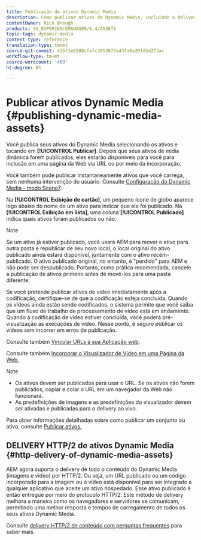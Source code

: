 ```yaml
---
title: Publicação de ativos Dynamic Media
description: Como publicar ativos da Dynamic Media, incluindo o delivery HTTP/2 desses ativos.
contentOwner: Rick Brough
products: SG_EXPERIENCEMANAGER/6.4/ASSETS
topic-tags: dynamic-media
content-type: reference
translation-type: tm+mt
source-git-commit: 425f1e6288cfafc3053877a43fa0a20fd5d2f3ac
workflow-type: tm+mt
source-wordcount: '409'
ht-degree: 8%

---
```



# Publicar ativos Dynamic Media {#publishing-dynamic-media-assets}

Você publica seus ativos do Dynamic Media selecionando os ativos e tocando em **[!UICONTROL Publicar]**. Depois que seus ativos de mídia dinâmica forem publicados, eles estarão disponíveis para você para inclusão em uma página da Web via URL ou por meio da incorporação.

Você também pode publicar instantaneamente ativos que você carrega, sem nenhuma intervenção do usuário. Consulte [Configuração do Dynamic Media - modo Scene7](config-dms7.md).

Na **[!UICONTROL Exibição de cartão]**, um pequeno ícone de globo aparece logo abaixo do nome de um ativo para indicar que ele foi publicado. Na **[!UICONTROL Exibição em lista]**, uma coluna **[!UICONTROL Publicado]** indica quais ativos foram publicados ou não.

>[!NOTE]
>
>Se um ativo já estiver publicado, você usará AEM para mover o ativo para outra pasta e republicar de seu novo local, o local original do ativo publicado ainda estará disponível, juntamente com o ativo recém-publicado. O ativo publicado original, no entanto, é &quot;perdido&quot; para AEM e não pode ser despublicado. Portanto, como prática recomendada, cancele a publicação de ativos primeiro antes de movê-los para uma pasta diferente.

Se você pretende publicar ativos de vídeo imediatamente após a codificação, certifique-se de que a codificação esteja concluída. Quando os vídeos ainda estão sendo codificados, o sistema permite que você saiba que um fluxo de trabalho de processamento de vídeo está em andamento. Quando a codificação de vídeo estiver concluída, você poderá pré-visualização as execuções de vídeo. Nesse ponto, é seguro publicar os vídeos sem incorrer em erros de publicação.

Consulte também [Vincular URLs à sua Aplicação web](linking-urls-to-yourwebapplication.md).

Consulte também [Incorporar o Visualizador de Vídeo em uma Página da Web.](embed-code.md)

>[!NOTE]
>
>* Os ativos devem ser publicados para usar o URL. Se os ativos não forem publicados, copiar e colar o URL em um navegador da Web não funcionará.
>* As predefinições de imagens e as predefinições do visualizador devem ser ativadas e publicadas para o delivery ao vivo.

>



Para obter informações detalhadas sobre como publicar um conjunto ou ativo, consulte [Publicar ativos.](managing-assets-touch-ui.md)

## DELIVERY HTTP/2 de ativos Dynamic Media {#http-delivery-of-dynamic-media-assets}

AEM agora suporta o delivery de todo o conteúdo do Dynamic Media (imagens e vídeo) por HTTP/2. Ou seja, um URL publicado ou um código incorporado para a imagem ou o vídeo está disponível para ser integrado a qualquer aplicativo que aceite um ativo hospedado. Esse ativo publicado é então entregue por meio do protocolo HTTP/2. Este método de delivery melhora a maneira como os navegadores e servidores se comunicam, permitindo uma melhor resposta e tempos de carregamento de todos os seus ativos Dynamic Media.

Consulte [delivery HTTP/2 de conteúdo com perguntas frequentes](/help/sites-administering/scene7-http2faq.md) para saber mais.
